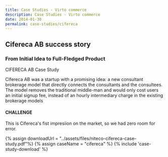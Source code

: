 ```yaml
---
title: Case Studies - Virto commerce
description: Case Studies - Virto commerce
date: 2014-01-30
permalink: case-studies/cifereca
---
```

<div class="case-studies" ng-controller="caseStudyController">
    <div class="header bg-niteco ">
        <div class="bg-container">
            <div class="inner">
                <h2>Cifereca AB success story</h2>
            </div>
        </div>
    </div>
    <div class="body responsive">
        <div class="col-w">
            <div class="col __col-70">
                <h3>
                    From Initial Idea to Full-Fledged Product
                </h3>
                <p class="text-gray">CIFERECA AB Case Study</p>
                <p>
                    Cifereca AB was a startup with a
                    promising idea: a new consultant
                    brokerage model that directly connects
                    the consultants and the consultees.
                    The model removes the traditional
                    middle-man and would only cost users
                    an initial signup fee, instead of an
                    hourly intermediary charge in the
                    existing brokerage models
                </p>
                <h4>CHALLENGE</h4>
                <p>This is Cifereca's fist impresiion on the market, so we had zero room for error.</p>
            </div>
            <div class="col __col-30">
                {% assign downloadUrl = "../assets/files/niteco-cifereca-case-study.pdf"%}
                {% assign caseName = "сifereca" %}
                {% include 'case-study-download' %}
            </div>
        </div>
    </div>
</div>